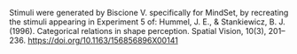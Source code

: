 Stimuli were generated by Biscione V. specifically for MindSet, by recreating the stimuli appearing in Experiment 5 of: 
Hummel, J. E., & Stankiewicz, B. J. (1996). Categorical relations in shape perception. Spatial Vision, 10(3), 201–236. https://doi.org/10.1163/156856896X00141